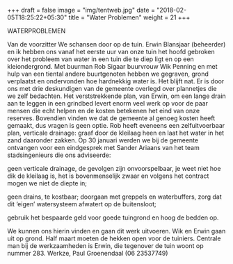 +++
draft = false
image = "img/tentweb.jpg"
date = "2018-02-05T18:25:22+05:30"
title = "Water Problemen"
weight = 21
+++




WATERPROBLEMEN

Van de voorzitter
We schansen door op de tuin. Erwin Blansjaar (beheerder) en ik hebben ons vanaf het eerste uur van onze tuin het hoofd gebroken over het probleem van water in een tuin die te diep ligt en op een kleiondergrond. Met buurman Rob Sigaar buurvrouw Wik Penning en met hulp van een tiental andere buurtgenoten hebben we gegraven, grond verplaatst en ondervonden hoe hardnekkig water is. Het blijft nat.
Er is door ons met drie deskundigen van de gemeente overlegd over plannetjes die we zelf bedachten. Het verststrekkende plan, van Erwin, om een lange drain aan te leggen in een grindbed levert enorm veel werk op voor de paar mensen die echt helpen en de kosten betekenen het eind van onze reserves. Bovendien vinden we dat de gemeente al genoeg kosten heeft gemaakt, dus vragen is geen optie. Rob heeft eveneens een zelfuitvoerbaar plan, verticale drainage: graaf door de kleilaag heen en laat het water in het zand daaronder zakken. 
 Op 30 januari werden we bij de gemeente ontvangen voor een eindgesprek met Sander Ariaans van het team stadsingenieurs die ons adviseerde:

geen verticale drainage, de gevolgen zijn onvoorspelbaar, je weet niet hoe dik de kleilaag is, het is bovenmenselijk zwaar en volgens het contract mogen we niet de diepte in;

geen drains, te kostbaar;
doorgaan met greppels en waterbuffers, zorg dat dit ‘eigen’ watersysteem afwatert op de buitensloot;

gebruik het bespaarde geld voor goede tuingrond en hoog de bedden op.

We kunnen ons hierin vinden en gaan dit werk uitvoeren. Wik en Erwin gaan uit op grond. Half maart moeten de hekken open voor de tuiniers. Centrale man bij de werkzaamheden is Erwin, die tegenover de tuin woont op nummer 283.
Werkze, Paul Groenendaal (06 23537749)
